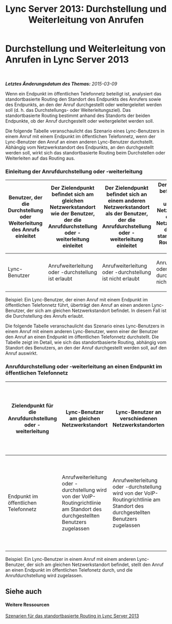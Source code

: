 ﻿---
title: 'Lync Server 2013: Durchstellung und Weiterleitung von Anrufen'
TOCTitle: Durchstellung und Weiterleitung von Anrufen
ms:assetid: 978610ec-63c7-4cf6-ad7a-9ef91559bf12
ms:mtpsurl: https://technet.microsoft.com/de-de/library/JJ994051(v=OCS.15)
ms:contentKeyID: 52056407
ms.date: 05/19/2016
mtps_version: v=OCS.15
ms.translationtype: HT
---

# Durchstellung und Weiterleitung von Anrufen in Lync Server 2013

 

_**Letztes Änderungsdatum des Themas:** 2015-03-09_

Wenn ein Endpunkt im öffentlichen Telefonnetz beteiligt ist, analysiert das standortbasierte Routing den Standort des Endpunkts des Anrufers sowie des Endpunkts, an den der Anruf durchgestellt oder weitergeleitet werden soll (d. h. das Durchstellungs- oder Weiterleitungsziel). Das standortbasierte Routing bestimmt anhand des Standorts der beiden Endpunkte, ob der Anruf durchgestellt oder weitergeleitet werden soll.

Die folgende Tabelle veranschaulicht das Szenario eines Lync-Benutzers in einem Anruf mit einem Endpunkt im öffentlichen Telefonnetz, wenn der Lync-Benutzer den Anruf an einen anderen Lync-Benutzer durchstellt. Abhängig vom Netzwerkstandort des Endpunkts, an den durchgestellt werden soll, wirkt sich das standortbasierte Routing beim Durchstellen oder Weiterleiten auf das Routing aus.

### Einleitung der Anrufdurchstellung oder -weiterleitung

<table>
<colgroup>
<col style="width: 25%" />
<col style="width: 25%" />
<col style="width: 25%" />
<col style="width: 25%" />
</colgroup>
<thead>
<tr class="header">
<th>Benutzer, der die Durchstellung oder Weiterleitung des Anrufs einleitet</th>
<th>Der Zielendpunkt befindet sich am gleichen Netzwerkstandort wie der Benutzer, der die Anrufdurchstellung oder -weiterleitung einleitet</th>
<th>Der Zielendpunkt befindet sich an einem anderen Netzwerkstandort als der Benutzer, der die Anrufdurchstellung oder -weiterleitung einleitet</th>
<th>Der Zielendpunkt befindet sich an einem unbekannten Netzwerkstandort oder einem Netzwerkstandort, der nicht für standortbasiertes Routing aktiviert ist</th>
</tr>
</thead>
<tbody>
<tr class="odd">
<td><p>Lync-Benutzer</p></td>
<td><p>Anrufweiterleitung oder -durchstellung ist erlaubt</p></td>
<td><p>Anrufweiterleitung oder -durchstellung ist nicht erlaubt</p></td>
<td><p>Anrufweiterleitung oder -durchstellung ist nicht erlaubt</p></td>
</tr>
</tbody>
</table>

  

Beispiel: Ein Lync-Benutzer, der einen Anruf mit einem Endpunkt im öffentlichen Telefonnetz führt, überträgt den Anruf an einen anderen Lync-Benutzer, der sich am gleichen Netzwerkstandort befindet. In diesem Fall ist die Durchstellung des Anrufs erlaubt.

Die folgende Tabelle veranschaulicht das Szenario eines Lync-Benutzers in einem Anruf mit einem anderen Lync-Benutzer, wenn einer der Benutzer den Anruf an einen Endpunkt im öffentlichen Telefonnetz durchstellt. Die Tabelle zeigt im Detail, wie sich das standortbasierte Routing, abhängig vom Standort des Benutzers, an den der Anruf durchgestellt werden soll, auf den Anruf auswirkt.

### Anrufdurchstellung oder -weiterleitung an einen Endpunkt im öffentlichen Telefonnetz

<table>
<colgroup>
<col style="width: 25%" />
<col style="width: 25%" />
<col style="width: 25%" />
<col style="width: 25%" />
</colgroup>
<thead>
<tr class="header">
<th>Zielendpunkt für die Anrufdurchstellung oder -weiterleitung</th>
<th>Lync-Benutzer am gleichen Netzwerkstandort</th>
<th>Lync-Benutzer an verschiedenen Netzwerkstandorten</th>
<th>Ein oder beide Lync-Benutzer an einem unbekannten Netzwerkstandort oder einem nicht für standortbasiertes Routing aktivierten Netzwerkstandort</th>
</tr>
</thead>
<tbody>
<tr class="odd">
<td><p>Endpunkt im öffentlichen Telefonnetz</p></td>
<td><p>Anrufweiterleitung oder -durchstellung wird von der VoIP-Routingrichtlinie am Standort des durchgestellten Benutzers zugelassen</p></td>
<td><p>Anrufweiterleitung oder -durchstellung wird von der VoIP-Routingrichtlinie am Standort des durchgestellten Benutzers zugelassen</p></td>
<td><p>Anrufweiterleitung oder -durchstellung wird von der VoIP-Richtlinie des durchgestellten Benutzers nur durch Trunks zugelassen, die nicht für standortbasiertes Routing aktiviert sind</p></td>
</tr>
</tbody>
</table>

  
Beispiel: Ein Lync-Benutzer in einem Anruf mit einem anderen Lync-Benutzer, der sich am gleichen Netzwerkstandort befindet, stellt den Anruf an einen Endpunkt im öffentlichen Telefonetz durch, und die Anrufdurchstellung wird zugelassen.

## Siehe auch

#### Weitere Ressourcen

[Szenarien für das standortbasierte Routing in Lync Server 2013](lync-server-2013-scenarios-for-location-based-routing.md)

